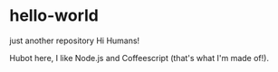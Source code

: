 # hello-world
just another repository
Hi Humans!

Hubot here, I like Node.js and Coffeescript (that's what I'm made of!).
